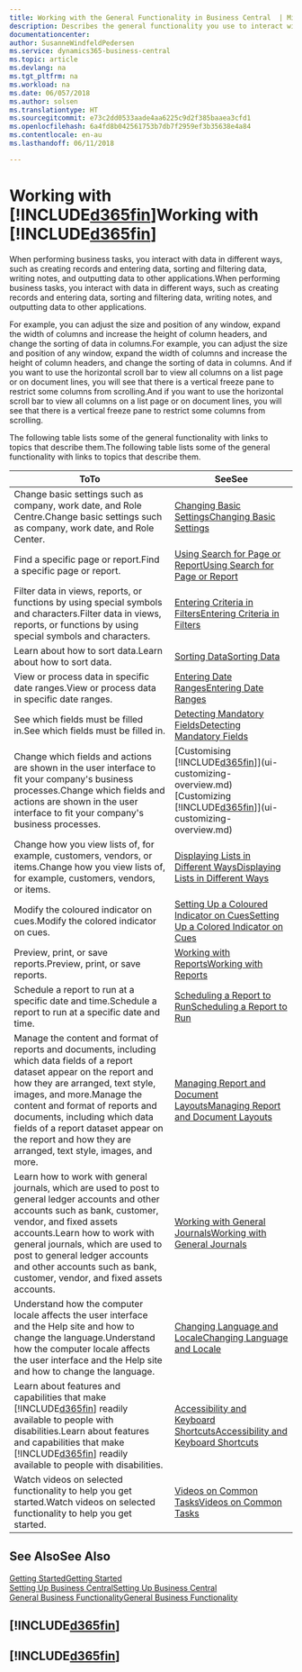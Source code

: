 ```yaml
---
title: Working with the General Functionality in Business Central  | Microsoft Docs
description: Describes the general functionality you use to interact with data in Business Central, such as entering values, sorting data, and changing views.
documentationcenter: 
author: SusanneWindfeldPedersen
ms.service: dynamics365-business-central
ms.topic: article
ms.devlang: na
ms.tgt_pltfrm: na
ms.workload: na
ms.date: 06/057/2018
ms.author: solsen
ms.translationtype: HT
ms.sourcegitcommit: e73c2dd0533aade4aa6225c9d2f385baaea3cfd1
ms.openlocfilehash: 6a4fd8b042561753b7db7f2959ef3b35638e4a84
ms.contentlocale: en-au
ms.lasthandoff: 06/11/2018

---
```

# <a name="working-with-included365finincludesd365finmdmd"></a><span data-ttu-id="bd6e5-103">Working with [!INCLUDE[d365fin](includes/d365fin_md.md)]</span><span class="sxs-lookup"><span data-stu-id="bd6e5-103">Working with [!INCLUDE[d365fin](includes/d365fin_md.md)]</span></span>
<span data-ttu-id="bd6e5-104">When performing business tasks, you interact with data in different ways, such as creating records and entering data, sorting and filtering data, writing notes, and outputting data to other applications.</span><span class="sxs-lookup"><span data-stu-id="bd6e5-104">When performing business tasks, you interact with data in different ways, such as creating records and entering data, sorting and filtering data, writing notes, and outputting data to other applications.</span></span>

<span data-ttu-id="bd6e5-105">For example, you can adjust the size and position of any window, expand the width of columns and increase the height of column headers, and change the sorting of data in columns.</span><span class="sxs-lookup"><span data-stu-id="bd6e5-105">For example, you can adjust the size and position of any window, expand the width of columns and increase the height of column headers, and change the sorting of data in columns.</span></span> <span data-ttu-id="bd6e5-106">And if you want to use the horizontal scroll bar to view all columns on a list page or on document lines, you will see that there is a vertical freeze pane to restrict some columns from scrolling.</span><span class="sxs-lookup"><span data-stu-id="bd6e5-106">And if you want to use the horizontal scroll bar to view all columns on a list page or on document lines, you will see that there is a vertical freeze pane to restrict some columns from scrolling.</span></span>

<span data-ttu-id="bd6e5-107">The following table lists some of the general functionality with links to topics that describe them.</span><span class="sxs-lookup"><span data-stu-id="bd6e5-107">The following table lists some of the general functionality with links to topics that describe them.</span></span>

| <span data-ttu-id="bd6e5-108">To</span><span class="sxs-lookup"><span data-stu-id="bd6e5-108">To</span></span> | <span data-ttu-id="bd6e5-109">See</span><span class="sxs-lookup"><span data-stu-id="bd6e5-109">See</span></span> |
| --- | --- |
| <span data-ttu-id="bd6e5-110">Change basic settings such as company, work date, and Role Centre.</span><span class="sxs-lookup"><span data-stu-id="bd6e5-110">Change basic settings such as company, work date, and Role Center.</span></span> |[<span data-ttu-id="bd6e5-111">Changing Basic Settings</span><span class="sxs-lookup"><span data-stu-id="bd6e5-111">Changing Basic Settings</span></span>](ui-change-basic-settings.md) |
| <span data-ttu-id="bd6e5-112">Find a specific page or report.</span><span class="sxs-lookup"><span data-stu-id="bd6e5-112">Find a specific page or report.</span></span> |[<span data-ttu-id="bd6e5-113">Using Search for Page or Report</span><span class="sxs-lookup"><span data-stu-id="bd6e5-113">Using Search for Page or Report</span></span>](ui-search.md) |
| <span data-ttu-id="bd6e5-114">Filter data in views, reports, or functions by using special symbols and characters.</span><span class="sxs-lookup"><span data-stu-id="bd6e5-114">Filter data in views, reports, or functions by using special symbols and characters.</span></span> |[<span data-ttu-id="bd6e5-115">Entering Criteria in Filters</span><span class="sxs-lookup"><span data-stu-id="bd6e5-115">Entering Criteria in Filters</span></span>](ui-enter-criteria-filters.md) |
| <span data-ttu-id="bd6e5-116">Learn about how to sort data.</span><span class="sxs-lookup"><span data-stu-id="bd6e5-116">Learn about how to sort data.</span></span> |[<span data-ttu-id="bd6e5-117">Sorting Data</span><span class="sxs-lookup"><span data-stu-id="bd6e5-117">Sorting Data</span></span>](ui-sorting.md) |
| <span data-ttu-id="bd6e5-118">View or process data in specific date ranges.</span><span class="sxs-lookup"><span data-stu-id="bd6e5-118">View or process data in specific date ranges.</span></span> |[<span data-ttu-id="bd6e5-119">Entering Date Ranges</span><span class="sxs-lookup"><span data-stu-id="bd6e5-119">Entering Date Ranges</span></span>](ui-enter-date-ranges.md) |
| <span data-ttu-id="bd6e5-120">See which fields must be filled in.</span><span class="sxs-lookup"><span data-stu-id="bd6e5-120">See which fields must be filled in.</span></span> |[<span data-ttu-id="bd6e5-121">Detecting Mandatory Fields</span><span class="sxs-lookup"><span data-stu-id="bd6e5-121">Detecting Mandatory Fields</span></span>](ui-mandatory-fields.md) |
| <span data-ttu-id="bd6e5-122">Change which fields and actions are shown in the user interface to fit your company's business processes.</span><span class="sxs-lookup"><span data-stu-id="bd6e5-122">Change which fields and actions are shown in the user interface to fit your company's business processes.</span></span> |<span data-ttu-id="bd6e5-123">[Customising [!INCLUDE[d365fin](includes/d365fin_md.md)]](ui-customizing-overview.md)</span><span class="sxs-lookup"><span data-stu-id="bd6e5-123">[Customizing [!INCLUDE[d365fin](includes/d365fin_md.md)]](ui-customizing-overview.md)</span></span> |
| <span data-ttu-id="bd6e5-124">Change how you view lists of, for example, customers, vendors, or items.</span><span class="sxs-lookup"><span data-stu-id="bd6e5-124">Change how you view lists of, for example, customers, vendors, or items.</span></span> |[<span data-ttu-id="bd6e5-125">Displaying Lists in Different Ways</span><span class="sxs-lookup"><span data-stu-id="bd6e5-125">Displaying Lists in Different Ways</span></span>](across-display-lists-different-views.md) |
| <span data-ttu-id="bd6e5-126">Modify the coloured indicator on cues.</span><span class="sxs-lookup"><span data-stu-id="bd6e5-126">Modify the colored indicator on cues.</span></span> |[<span data-ttu-id="bd6e5-127">Setting Up a Coloured Indicator on Cues</span><span class="sxs-lookup"><span data-stu-id="bd6e5-127">Setting Up a Colored Indicator on Cues</span></span>](ui-how-setup-colored-indicator-cues.md) |
|<span data-ttu-id="bd6e5-128">Preview, print, or save reports.</span><span class="sxs-lookup"><span data-stu-id="bd6e5-128">Preview, print, or save reports.</span></span>|[<span data-ttu-id="bd6e5-129">Working with Reports</span><span class="sxs-lookup"><span data-stu-id="bd6e5-129">Working with Reports</span></span>](ui-work-report.md)|
| <span data-ttu-id="bd6e5-130">Schedule a report to run at a specific date and time.</span><span class="sxs-lookup"><span data-stu-id="bd6e5-130">Schedule a report to run at a specific date and time.</span></span> |[<span data-ttu-id="bd6e5-131">Scheduling a Report to Run</span><span class="sxs-lookup"><span data-stu-id="bd6e5-131">Scheduling a Report to Run</span></span>](ui-work-report.md#ScheduleReport) |
| <span data-ttu-id="bd6e5-132">Manage the content and format of reports and documents, including which data fields of a report dataset appear on the report and how they are arranged, text style, images, and more.</span><span class="sxs-lookup"><span data-stu-id="bd6e5-132">Manage the content and format of reports and documents, including which data fields of a report dataset appear on the report and how they are arranged, text style, images, and more.</span></span>|[<span data-ttu-id="bd6e5-133">Managing Report and Document Layouts</span><span class="sxs-lookup"><span data-stu-id="bd6e5-133">Managing Report and Document Layouts</span></span>](ui-manage-report-layouts.md) |
| <span data-ttu-id="bd6e5-134">Learn how to work with general journals, which are used to post to general ledger accounts and other accounts such as bank, customer, vendor, and fixed assets accounts.</span><span class="sxs-lookup"><span data-stu-id="bd6e5-134">Learn how to work with general journals, which are used to post to general ledger accounts and other accounts such as bank, customer, vendor, and fixed assets accounts.</span></span> |[<span data-ttu-id="bd6e5-135">Working with General Journals</span><span class="sxs-lookup"><span data-stu-id="bd6e5-135">Working with General Journals</span></span>](ui-work-general-journals.md) |
|<span data-ttu-id="bd6e5-136">Understand how the computer locale affects the user interface and the Help site and how to change the language.</span><span class="sxs-lookup"><span data-stu-id="bd6e5-136">Understand how the computer locale affects the user interface and the Help site and how to change the language.</span></span>|[<span data-ttu-id="bd6e5-137">Changing Language and Locale</span><span class="sxs-lookup"><span data-stu-id="bd6e5-137">Changing Language and Locale</span></span>](about-locale-language.md)|
|<span data-ttu-id="bd6e5-138">Learn about features and capabilities that make [!INCLUDE[d365fin](includes/d365fin_md.md)] readily available to people with disabilities.</span><span class="sxs-lookup"><span data-stu-id="bd6e5-138">Learn about features and capabilities that make [!INCLUDE[d365fin](includes/d365fin_md.md)] readily available to people with disabilities.</span></span>|[<span data-ttu-id="bd6e5-139">Accessibility and Keyboard Shortcuts</span><span class="sxs-lookup"><span data-stu-id="bd6e5-139">Accessibility and Keyboard Shortcuts</span></span>](ui-accessibility.md)|
|<span data-ttu-id="bd6e5-140">Watch videos on selected functionality to help you get started.</span><span class="sxs-lookup"><span data-stu-id="bd6e5-140">Watch videos on selected functionality to help you get started.</span></span>|[<span data-ttu-id="bd6e5-141">Videos on Common Tasks</span><span class="sxs-lookup"><span data-stu-id="bd6e5-141">Videos on Common Tasks</span></span>](across-videos.md)|  

## <a name="see-also"></a><span data-ttu-id="bd6e5-142">See Also</span><span class="sxs-lookup"><span data-stu-id="bd6e5-142">See Also</span></span>
[<span data-ttu-id="bd6e5-143">Getting Started</span><span class="sxs-lookup"><span data-stu-id="bd6e5-143">Getting Started</span></span>](product-get-started.md)  
[<span data-ttu-id="bd6e5-144">Setting Up Business Central</span><span class="sxs-lookup"><span data-stu-id="bd6e5-144">Setting Up Business Central</span></span>](setup.md)  
[<span data-ttu-id="bd6e5-145">General Business Functionality</span><span class="sxs-lookup"><span data-stu-id="bd6e5-145">General Business Functionality</span></span>](ui-across-business-areas.md)  

## [!INCLUDE[d365fin](includes/free_trial_md.md)]  
## [!INCLUDE[d365fin](includes/training_link_md.md)]

